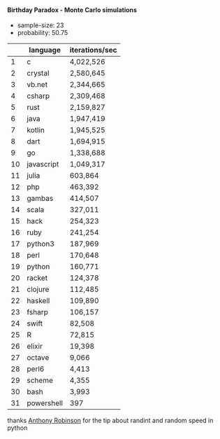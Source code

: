 #### Birthday Paradox - Monte Carlo simulations

* sample-size: 23
* probability: 50.75

| | language | iterations/sec |
|--|--|--|
1|c|4,022,526
2|crystal|2,580,645
3|vb.net|2,344,665
4|csharp|2,309,468
5|rust|2,159,827
6|java|1,947,419
7|kotlin|1,945,525
8|dart|1,694,915
9|go|1,338,688
10|javascript|1,049,317
11|julia|603,864
12|php|463,392
13|gambas|414,507
14|scala|327,011
15|hack|254,323
16|ruby|241,254
17|python3|187,969
18|perl|170,648
19|python|160,771
20|racket|124,378
21|clojure|112,485
22|haskell|109,890
23|fsharp|106,157
24|swift|82,508
25|R|72,815
26|elixir|19,398
27|octave|9,066
28|perl6|4,413
29|scheme|4,355
30|bash|3,993
31|powershell|397

thanks [Anthony Robinson](https://github.com/anthonycrobinson) for the tip about randint and random speed in python
